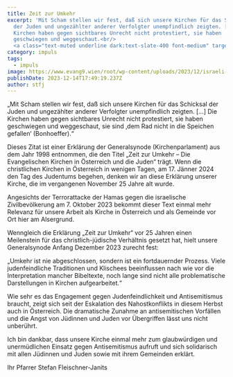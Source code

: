 ```yaml
---
title: Zeit zur Umkehr
excerpt: 'Mit Scham stellen wir fest, daß sich unsere Kirchen für das Schicksal
  der Juden und ungezählter anderer Verfolgter unempfindlich zeigten. […] Die
  Kirchen haben gegen sichtbares Unrecht nicht protestiert, sie haben
  geschwiegen und weggeschaut.<br/>
  <a class="text-muted underline dark:text-slate-400 font-medium" target="_blank" href="https://www.evang9.wien/root/wp-content/uploads/2024/01/Gemeindezeitung202401.pdf">PDF</a>'
category: impuls
tags:
  - impuls
image: https://www.evang9.wien/root/wp-content/uploads/2023/12/israeli-flag.jpg
publishDate: 2023-12-14T17:49:19.237Z
author: stfj
---
```


„Mit Scham stellen wir fest, daß sich unsere Kirchen für das Schicksal der Juden und ungezählter anderer Verfolgter unempfindlich zeigten. \[…] Die Kirchen haben gegen sichtbares Unrecht nicht protestiert, sie haben geschwiegen und weggeschaut, sie sind ‚dem Rad nicht in die Speichen gefallen‘ (Bonhoeffer).“

Dieses Zitat ist einer Erklärung der Generalsynode (Kirchenparlament) aus dem Jahr 1998 entnommen, die den Titel „Zeit zur Umkehr – Die Evangelischen Kirchen in Österreich und die Juden“ trägt. Wenn die christlichen Kirchen in Österreich in wenigen Tagen, am 17. Jänner 2024 den Tag des Judentums begehen, denken wir an diese Erklärung unserer Kirche, die im vergangenen November 25 Jahre alt wurde.

Angesichts der Terrorattacke der Hamas gegen die israelische Zivilbevölkerung am 7. Oktober 2023 bekommt dieser Text einmal mehr Relevanz für unsere Arbeit als Kirche in Österreich und als Gemeinde vor Ort hier am Alsergrund.

Wenngleich die Erklärung „Zeit zur Umkehr“ vor 25 Jahren einen Meilenstein für das christlich-jüdische Verhältnis gesetzt hat, hielt unsere Generalsynode Anfang Dezember 2023 zurecht fest:

„Umkehr ist nie abgeschlossen, sondern ist ein fortdauernder Prozess. Viele judenfeindliche Traditionen und Klischees beeinflussen nach wie vor die Interpretation mancher Bibeltexte, noch lange sind nicht alle problematische Darstellungen in Kirchen aufgearbeitet.“

Wie sehr es das Engagement gegen Judenfeindlichkeit und Antisemitismus braucht, zeigt sich seit der Eskalation des Nahostkonflikts in diesem Herbst auch in Österreich. Die dramatische Zunahme an antisemitischen Vorfällen und die Angst von Jüdinnen und Juden vor Übergriffen lässt uns nicht unberührt.

Ich bin dankbar, dass unsere Kirche einmal mehr zum glaubwürdigen und unermüdlichen Einsatz gegen Antisemitismus aufruft und sich solidarisch mit allen Jüdinnen und Juden sowie mit ihrem Gemeinden erklärt.

Ihr Pfarrer Stefan Fleischner-Janits
